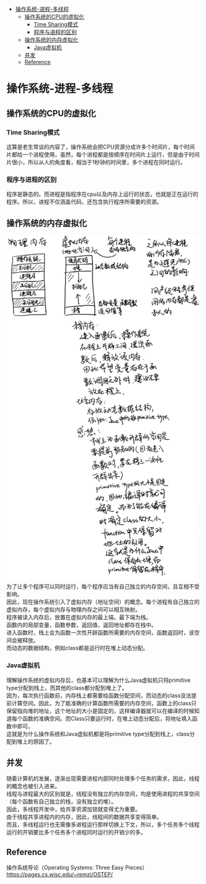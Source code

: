 - [操作系统-进程-多线程](#操作系统-进程-多线程)
  - [操作系统的CPU的虚拟化](#操作系统的cpu的虚拟化)
    - [Time Sharing模式](#time-sharing模式)
    - [程序与进程的区别](#程序与进程的区别)
  - [操作系统的内存虚拟化](#操作系统的内存虚拟化)
    - [Java虚拟机](#java虚拟机)
  - [并发](#并发)
  - [Reference](#reference)
# 操作系统-进程-多线程
## 操作系统的CPU的虚拟化
### Time Sharing模式
这算是老生常谈的内容了，操作系统会把CPU资源分成许多个时间片，每个时间片都给一个进程使用，虽然，每个进程都是按顺序在时间片上运行，但是由于时间片很小，所以从人的角度看，相当于1秒钟的时间里，多个进程在同时运行。

### 程序与进程的区别
程序是静态的。而进程是指程序在cpu以及内存上运行的状态，也就是正在运行的程序。所以，进程不仅涵盖代码，还包含执行程序所需要的资源。

## 操作系统的内存虚拟化
![操作系统-虚拟内存](./assets/img/操作系统-虚拟内存.png)
为了让多个程序可以同时运行，每个程序应当有自己独立的内存空间，且互相不受影响。  
因此，现在操作系统引入了虚拟内存（地址空间）的概念。每个进程有自己独立的虚拟内存，每个虚拟内存与物理内存之间可以相互映射。  
程序被读入内存后，放置在虚拟内存的最上端，最下端为栈。  
函数内的局部变量，函数参数，返回值，返回地址都存在栈中。  
进入函数时，栈上会为函数一次性开辟函数所需要的内存空间，函数返回时，该空间会被释放。  
而动态的数据结构，例如class都是运行时在堆上动态分配。  

### Java虚拟机
理解操作系统的虚拟内存后，也基本可以理解为什么Java虚拟机只将primitive type分配到栈上，而其他的class都分配到堆上了。  
因为，每次执行函数前，内存栈上都需要给函数分配空间，而动态的class没法提前计算空间。因此，为了能准确的计算函数所需要的内存空间，函数上的class只保留指向堆的地址，这个地址的大小是固定的，这样编译器就可以在编译的时候知道每个函数的准确空间。而Class只要运行时，在堆上动态分配后，将地址填入函数中即可。  
这就是为什么操作系统和Java虚拟机都是将primitive type分配到栈上，class分配到堆上的原因了。

## 并发
随着计算机的发展，逐渐出现需要进程内部同时处理多个任务的需求，因此，线程的概念也被引入进来。  
线程与进程最大的区别就是，线程没有独立的内存空间，均是使用进程的共享空间（每个函数有自己独立的栈，没有独立的堆）。  
因此，多线程开发中，给共享资源加锁就变得尤为重要。  
由于线程共享进程内的内存，因此，线程间的数据共享变得简单。  
而且，多线程运行也无需像多进程运行那样切换上下文，所以，多个任务多个线程运行的开销要比多个任务多个进程同时运行的开销少的多。

## Reference
操作系统导论（Operating Systems: Three Easy Pieces）https://pages.cs.wisc.edu/~remzi/OSTEP/